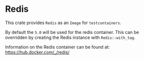 # Redis 

This crate provides `Redis` as an `Image` for `testcontainers`.

By default the `5.0` will be used for the redis container. This can be overridden by creating the Redis
instance with `Redis::with_tag`. 

Information on the Redis container can be found at: https://hub.docker.com/_/redis/

